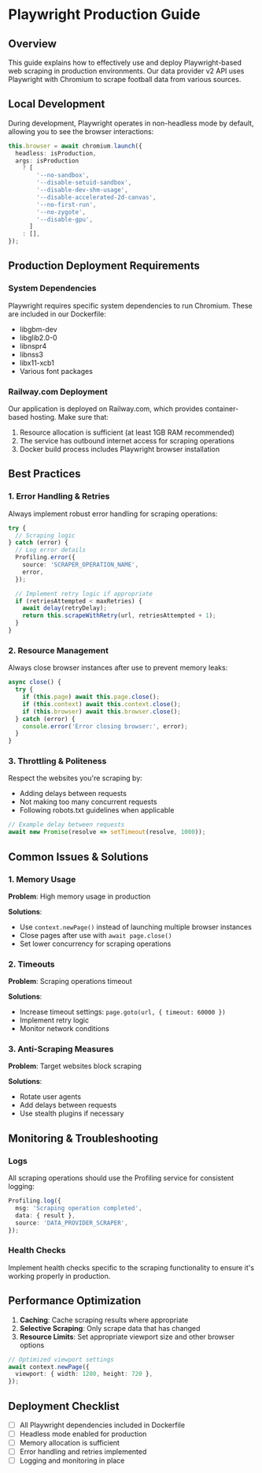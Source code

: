 # Playwright Production Guide

## Overview

This guide explains how to effectively use and deploy Playwright-based web scraping in production environments. Our data provider v2 API uses Playwright with Chromium to scrape football data from various sources.

## Local Development

During development, Playwright operates in non-headless mode by default, allowing you to see the browser interactions:

```typescript
this.browser = await chromium.launch({
  headless: isProduction,
  args: isProduction
    ? [
        '--no-sandbox',
        '--disable-setuid-sandbox',
        '--disable-dev-shm-usage',
        '--disable-accelerated-2d-canvas',
        '--no-first-run',
        '--no-zygote',
        '--disable-gpu',
      ]
    : [],
});
```

## Production Deployment Requirements

### System Dependencies

Playwright requires specific system dependencies to run Chromium. These are included in our Dockerfile:

- libgbm-dev
- libglib2.0-0
- libnspr4
- libnss3
- libx11-xcb1
- Various font packages

### Railway.com Deployment

Our application is deployed on Railway.com, which provides container-based hosting. Make sure that:

1. Resource allocation is sufficient (at least 1GB RAM recommended)
2. The service has outbound internet access for scraping operations
3. Docker build process includes Playwright browser installation

## Best Practices

### 1. Error Handling & Retries

Always implement robust error handling for scraping operations:

```typescript
try {
  // Scraping logic
} catch (error) {
  // Log error details
  Profiling.error({
    source: 'SCRAPER_OPERATION_NAME',
    error,
  });

  // Implement retry logic if appropriate
  if (retriesAttempted < maxRetries) {
    await delay(retryDelay);
    return this.scrapeWithRetry(url, retriesAttempted + 1);
  }
}
```

### 2. Resource Management

Always close browser instances after use to prevent memory leaks:

```typescript
async close() {
  try {
    if (this.page) await this.page.close();
    if (this.context) await this.context.close();
    if (this.browser) await this.browser.close();
  } catch (error) {
    console.error('Error closing browser:', error);
  }
}
```

### 3. Throttling & Politeness

Respect the websites you're scraping by:

- Adding delays between requests
- Not making too many concurrent requests
- Following robots.txt guidelines when applicable

```typescript
// Example delay between requests
await new Promise(resolve => setTimeout(resolve, 1000));
```

## Common Issues & Solutions

### 1. Memory Usage

**Problem**: High memory usage in production

**Solutions**:

- Use `context.newPage()` instead of launching multiple browser instances
- Close pages after use with `await page.close()`
- Set lower concurrency for scraping operations

### 2. Timeouts

**Problem**: Scraping operations timeout

**Solutions**:

- Increase timeout settings: `page.goto(url, { timeout: 60000 })`
- Implement retry logic
- Monitor network conditions

### 3. Anti-Scraping Measures

**Problem**: Target websites block scraping

**Solutions**:

- Rotate user agents
- Add delays between requests
- Use stealth plugins if necessary

## Monitoring & Troubleshooting

### Logs

All scraping operations should use the Profiling service for consistent logging:

```typescript
Profiling.log({
  msg: 'Scraping operation completed',
  data: { result },
  source: 'DATA_PROVIDER_SCRAPER',
});
```

### Health Checks

Implement health checks specific to the scraping functionality to ensure it's working properly in production.

## Performance Optimization

1. **Caching**: Cache scraping results where appropriate
2. **Selective Scraping**: Only scrape data that has changed
3. **Resource Limits**: Set appropriate viewport size and other browser options

```typescript
// Optimized viewport settings
await context.newPage({
  viewport: { width: 1280, height: 720 },
});
```

## Deployment Checklist

- [ ] All Playwright dependencies included in Dockerfile
- [ ] Headless mode enabled for production
- [ ] Memory allocation is sufficient
- [ ] Error handling and retries implemented
- [ ] Logging and monitoring in place
